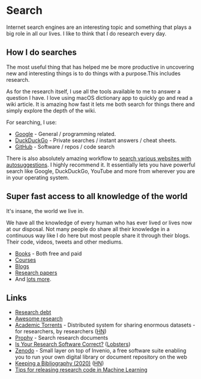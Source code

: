 # Search

Internet search engines are an interesting topic and something that plays a big role in all our lives. I like to think that I do research every day.

## How I do searches

The most useful thing that has helped me be more productive in uncovering new and interesting things is to do things with a purpose.This includes research.

As for the research itself, I use all the tools available to me to answer a question I have. I love using macOS dictionary app to quickly go and read a wiki article. It is amazing how fast it lets me both search for things there and simply explore the depth of the wiki.

For searching, I use:

- [Google](https://google.com) - General / programming related.
- [DuckDuckGo](https://duckduckgo.com) - Private searches / instant answers / cheat sheets.
- [GitHub](https://github.com) - Software / repos / code search

There is also absolutely amazing workflow to [search various websites with autosuggestions](https://github.com/deanishe/alfred-searchio). I highly recommend it. It essentially lets you have powerful search like Google, DuckDuckGo, YouTube and more from wherever you are in your operating system.

## Super fast access to all knowledge of the world

It's insane, the world we live in.

We have all the knowledge of every human who has ever lived or lives now at our disposal. Not many people do share all their knowledge in a continuous way like I do here but most people share it through their blogs. Their code, videos, tweets and other mediums.

- [Books](https://github.com/learn-anything/books#readme) - Both free and paid
- [Courses](https://github.com/learn-anything/courses#readme)
- [Blogs](https://github.com/learn-anything/blogs#readme)
- [Research papers](https://github.com/learn-anything/research-papers#readme)
- And [lots more](https://github.com/learn-anything/curated-lists#readme).

## Links

- [Research debt](https://distill.pub/2017/research-debt/)
- [Awesome research](https://github.com/emptymalei/awesome-research#readme)
- [Academic Torrents](http://academictorrents.com/) - Distributed system for sharing enormous datasets - for researchers, by researchers ([HN](https://news.ycombinator.com/item?id=22033833))
- [Prophy](https://www.prophy.science/) - Search research documents
- [Is Your Research Software Correct?](https://mikecroucher.github.io/MLPM_talk/) ([Lobsters](https://lobste.rs/s/yvuwwe/is_your_research_software_correct))
- [Zenodo](https://github.com/zenodo/zenodo) - Small layer on top of Invenio, a free software suite enabling you to run your own digital library or document repository on the web
- [Keeping a Bibliography (2020)](https://bastian.rieck.me/blog/posts/2020/bibliography/) ([HN](https://news.ycombinator.com/item?id=22683294))
- [Tips for releasing research code in Machine Learning](https://github.com/paperswithcode/releasing-research-code)
